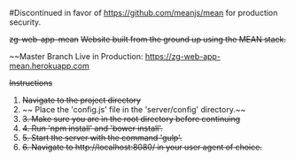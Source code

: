 #Discontinued in favor of https://github.com/meanjs/mean for production security.

~~zg-web-app-mean~~
~~Website built from the ground up using the MEAN stack.~~

~~Master Branch Live in Production: https://zg-web-app-mean.herokuapp.com

~~Instructions~~
1. ~~Navigate to the project directory~~
2. ~~ Place the 'config.js' file in the 'server/config' directory.~~
3. ~~3. Make sure you are in the root directory before continuing~~
4. ~~4. Run 'npm install' and 'bower install'.~~
5. ~~5. Start the server with the command 'gulp'.~~
6. ~~6. Navigate to http://localhost:8080/ in your user agent of choice.~~

